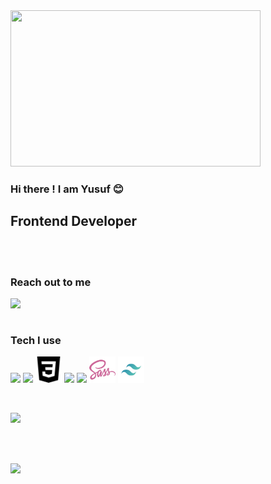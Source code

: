 <img src="https://media.giphy.com/media/qgQUggAC3Pfv687qPC/giphy.gif" width="400" height="250" frameBorder="0" class="giphy-embed" allowFullScreen>

### Hi there ! I am Yusuf :blush:
## Frontend Developer

<br></br>

### Reach out to me

[<img  width="42" src="https://unpkg.com/simple-icons@v7/icons/linkedin.svg" align="left" />][linkedin]



<br></br>

### Tech I use

<img src="https://raw.githubusercontent.com/simple-icons/simple-icons/521c96fd04b0ea93034db8715eda5a4de27a58bb/icons/javascript.svg" width="42" ></img>
<img src="https://raw.githubusercontent.com/simple-icons/simple-icons/521c96fd04b0ea93034db8715eda5a4de27a58bb/icons/html5.svg" width="42" ></img>
<img src="https://raw.githubusercontent.com/simple-icons/simple-icons/521c96fd04b0ea93034db8715eda5a4de27a58bb/icons/css3.svg" width="42" ></img>
<img src="https://raw.githubusercontent.com/simple-icons/simple-icons/521c96fd04b0ea93034db8715eda5a4de27a58bb/icons/react.svg" width="42" ></img>
<img src="https://raw.githubusercontent.com/simple-icons/simple-icons/521c96fd04b0ea93034db8715eda5a4de27a58bb/icons/bootstrap.svg" width="42" ></img>
<img src="https://raw.githubusercontent.com/github/explore/80688e429a7d4ef2fca1e82350fe8e3517d3494d/topics/sass/sass.png" width="42" ></img>
<img src="https://raw.githubusercontent.com/github/explore/882462b8ecc337fd9c9b2572bc463a1cbc88fb6a/topics/tailwind/tailwind.png" width="42" ></img>


<br>


<img src="https://github-readme-stats.vercel.app/api?username=yusufkaan345&theme=synthwave"></img>

<br></br>

<img src="https://github-readme-stats.vercel.app/api/top-langs/?username=yusufkaan345&layout=compact"></img>


[linkedin]:https://www.linkedin.com/in/yusufkaandemirbas20/
